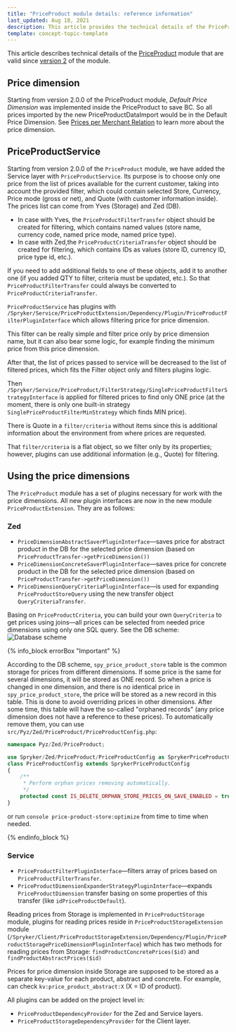 ```yaml
---
title: "PriceProduct module details: reference information"
last_updated: Aug 18, 2021
description: This article provides the technical details of the PriceProduct module and price dimensions
template: concept-topic-template
---
```


This article describes technical details of the [PriceProduct](https://github.com/spryker/price-product) module that are valid since [version 2](https://docs.spryker.com/docs/scos/dev/module-migration-guides/{{page.version}}/migration-guide-priceproduct.html#upgrading-from-version-1-to-version-2) of the module.

## Price dimension

Starting from version 2.0.0 of the PriceProduct module, _Default Price Dimension_ was implemented inside the PriceProduct to save BC. So all prices imported by the new PriceProductDataImport would be in the Default Price Dimension. See [Prices per Merchant Relation](/docs/scos/user/features/{{page.version}}/merchant-custom-prices-feature-overview.html) to learn more about the price dimension.

## PriceProductService

Starting from version 2.0.0 of the `PriceProduct` module, we have added the Service layer with `PriceProductService`. Its purpose is to choose only one price from the list of prices available for the current customer, taking into account the provided filter, which could contain selected Store, Currency, Price mode (gross or net), and Quote (with customer information inside).
The prices list can come from Yves (Storage) and Zed (DB).

* In case with Yves,  the `PriceProductFilterTransfer` object should be created for filtering, which contains named values (store name, currency code, named price mode, named price type).
* In case with Zed,the `PriceProductCriteriaTransfer` object should be created for filtering, which contains IDs as values (store ID, currency ID, price type id, etc.).

If you need to add additional fields to one of these objects, add it to another one (if you added QTY to filter, criteria must be updated, etc.). So that `PriceProductFilterTransfer` could always be converted to `PriceProductCriteriaTransfer`.

`PriceProductService` has plugins with `/Spryker/Service/PriceProductExtension/Dependency/Plugin/PriceProductFilterPluginInterface` which allows filtering price for price dimension.

This filter can be really simple and filter price only by price dimension name, but it can also bear some logic, for example finding the minimum price from this price dimension.

After that, the list of prices passed to service will be decreased to the list of filtered prices, which fits the Filter object only and filters plugins logic.

Then `/Spryker/Service/PriceProduct/FilterStrategy/SinglePriceProductFilterStrategyInterface` is applied for filtered prices to find only ONE price (at the moment, there is only one built-in strategy `SinglePriceProductFilterMinStrategy` which finds MIN price).

There is Quote in a `filter/criteria` without items since this is additional information about the environment from where prices are requested.

That `filter/criteria` is a flat object, so we filter only by its properties; however, plugins can use additional information (e.g., Quote) for filtering.

## Using the price dimensions

The `PriceProduct` module has a set of plugins necessary for work with the price dimensions. All new plugin interfaces are now in the new module `PriceProductExtension`. They are as follows:

### Zed

- `PriceDimensionAbstractSaverPluginInterface`—saves price for abstract product in the DB for the selected price dimension (based on `PriceProductTransfer->getPriceDimension())`
- `PriceDimensionConcreteSaverPluginInterface`—saves price for concrete product in the DB for the selected price dimension (based on `PriceProductTransfer->getPriceDimension())`
- `PriceDimensionQueryCriteriaPluginInterface`—is used for expanding `PriceProductStoreQuery` using the new transfer object `QueryCriteriaTransfer`.

Basing on `PriceProductCriteria`, you can build your own `QueryCriteria` to get prices using joins—all prices can be selected from needed price dimensions using only one SQL query. See the DB scheme:
![Database scheme](https://spryker.s3.eu-central-1.amazonaws.com/docs/Migration+and+Integration/Module+Migration+Guides/Migration+Guide+-+PriceProduct/priece-dimensions-diagram.png)

{% info_block errorBox "Important" %}

According to the DB scheme, `spy_price_product_store` table is the common storage for prices from different dimensions. If some price is the same for several dimensions, it will be stored as ONE record. So when a price is changed in one dimension, and there is no identical price in `spy_price_product_store`, the price will be stored as a new record in this table. This is done to avoid overriding prices in other dimensions. After some time, this table will have the so-called "orphaned records" (any price dimension does not have a reference to these prices). To automatically remove them, you can use `src/Pyz/Zed/PriceProduct/PriceProductConfig.php`:

```php
namespace Pyz/Zed/PriceProduct;

use Spryker/Zed/PriceProduct/PriceProductConfig as SprykerPriceProductConfig;
class PriceProductConfig extends SprykerPriceProductConfig
{
    /**
     * Perform orphan prices removing automatically.
     */
    protected const IS_DELETE_ORPHAN_STORE_PRICES_ON_SAVE_ENABLED = true;
}
```
or run `console price-product-store:optimize` from time to time when needed.

{% endinfo_block %}

### Service

- `PriceProductFilterPluginInterface`—filters array of prices based on `PriceProductFilterTransfer`.
- `PriceProductDimensionExpanderStrategyPluginInterface`—expands `PriceProductDimension` transfer basing on some properties of this transfer (like `idPriceProductDefault`).

Reading prices from Storage is implemented in `PriceProductStorage` module, plugins for reading prices reside in `PriceProductStorageExtension` module (`/Spryker/Client/PriceProductStorageExtension/Dependency/Plugin/PriceProductStoragePriceDimensionPluginInterface`) which has two methods for reading prices from Storage: `findProductConcretePrices($id)` and `findProductAbstractPrices($id)`

Prices for price dimension inside Storage are supposed to be stored as a separate key-value for each product, abstract and concrete. For example, can check `kv:price_product_abstract:X` (X = ID of product).

All plugins can be added on the project level in:
- `PriceProductDependencyProvider` for the Zed and Service layers.
- `PriceProductStorageDependencyProvider` for the Client layer.
